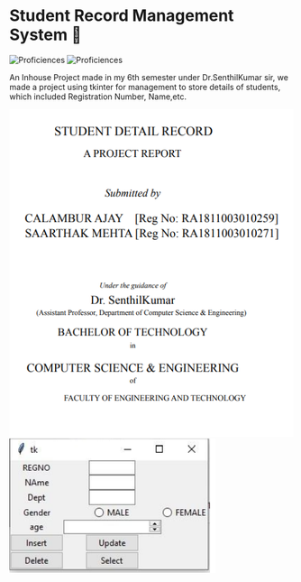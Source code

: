 # Student Record Management System 🌱
![Proficiences](https://img.shields.io/badge/Code-Python-informational?style=flat&logo=<LOGO_NAME>&logoColor=white&color=2bbc8a)
![Proficiences](https://img.shields.io/badge/FIELD-DBMS-informational?style=flat&logo=<LOGO_NAME>&logoColor=white&color=2bbc8a)


 An Inhouse Project made in my 6th semester under Dr.SenthilKumar sir, we made a project using tkinter for management to store details of students, which included Registration Number, Name,etc. 

<img src="https://github.com/Prophet37/Student-Record-Management-System/blob/main/db%2Cs.PNG">

<img src="https://github.com/Prophet37/Student-Record-Management-System/blob/main/Capture.PNG">
